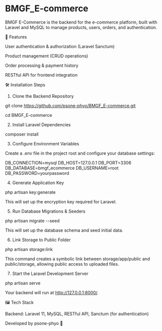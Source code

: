 # BMGF_E-commerce
BMGF E-Commerce is the backend for the e-commerce platform, built with Laravel and MySQL to manage products, users, orders, and authentication.

🚀 Features

User authentication & authorization (Laravel Sanctum)

Product management (CRUD operations)

Order processing & payment history

RESTful API for frontend integration

🛠️ Installation Steps

1. Clone the Backend Repository

git clone https://github.com/psone-phyo/BMGF_E-commerce.git

cd BMGF_E-commerce

2. Install Laravel Dependencies

composer install

3. Configure Environment Variables

Create a .env file in the project root and configure your database settings:

DB_CONNECTION=mysql
DB_HOST=127.0.0.1
DB_PORT=3306
DB_DATABASE=bmgf_ecommerce
DB_USERNAME=root
DB_PASSWORD=yourpassword

4. Generate Application Key

php artisan key:generate

This will set up the encryption key required for Laravel.

5. Run Database Migrations & Seeders

php artisan migrate --seed

This will set up the database schema and seed initial data.

6. Link Storage to Public Folder

php artisan storage:link

This command creates a symbolic link between storage/app/public and public/storage, allowing public access to uploaded files.

7. Start the Laravel Development Server

php artisan serve

Your backend will run at http://127.0.0.1:8000/.

🖼️ Tech Stack

Backend: Laravel 11, MySQL, RESTful API, Sanctum (for authentication)

Developed by psone-phyo 🚀
